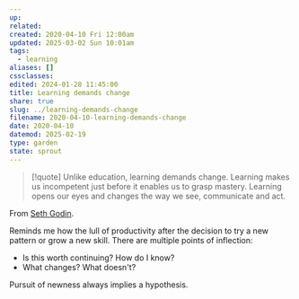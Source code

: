 ```yaml
---
up: 
related: 
created: 2020-04-10 Fri 12:00am
updated: 2025-03-02 Sun 10:01am
tags:
  - learning
aliases: []
cssclasses: 
edited: 2024-01-28 11:45:00
title: Learning demands change
share: true
slug: ../learning-demands-change
filename: 2020-04-10-learning-demands-change
date: 2020-04-10
datemod: 2025-02-19
type: garden
state: sprout
---
```


> [!quote]
> Unlike education, learning demands change. Learning makes us incompetent just before it enables us to grasp mastery. Learning opens our eyes and changes the way we see, communicate and act.

From [Seth Godin](https://www.unscrambled.sg/2020/04/18/seth-godin-you-can-learn-just-about-anything-now-so-what-did-you-learn-today/). 

Reminds me how the lull of productivity after the decision to try a new pattern or grow a new skill. There are multiple points of inflection: 

- Is this worth continuing? How do I know? 
- What changes? What doesn't?

Pursuit of newness always implies a hypothesis.

